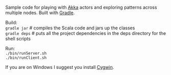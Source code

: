    Sample code for playing with [Akka](http://www.akka.io/) actors and exploring patterns across multiple nodes.
Built with [Gradle](http://gradle.org/).

Build:  
  `gradle jar`     # compiles the Scala code and jars up the classes  
  `gradle deps`    # puts all the project dependencies in the deps directory for the shell scripts  

Run:  
  `./bin/runServer.sh`  
  `./bin/runClient.sh`  
  
If you are on Windows I suggest you install [Cygwin](http://www.cygwin.com/).
